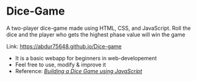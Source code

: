 # Dice-Game
A two-player dice-game made using HTML, CSS, and JavaScript.
Roll the dice and the player who gets the highest phase value will win the game

Link: https://abdur75648.github.io/Dice-game

* It is a basic webapp for beginners in web-developement
* Feel free to use, modify & improve it
* Reference: [_Building a Dice Game using JavaScript_](https://www.geeksforgeeks.org/building-a-dice-game-using-javascript)
